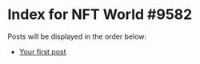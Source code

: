 # Index for NFT World #9582
Posts will be displayed in the order below:

- [Your first post](./001-first.md)

